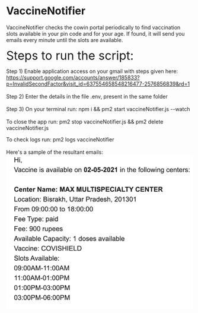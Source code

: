 # VaccineNotifier
VaccineNotifier checks the cowin portal periodically to find vaccination slots available in your pin code and for your age. If found, it will send you emails every minute until the slots are available.


<font size="6"> Steps to run the script: </font> 

Step 1) Enable application access on your gmail with steps given here:
https://support.google.com/accounts/answer/185833?p=InvalidSecondFactor&visit_id=637554658548216477-2576856839&rd=1  
\
Step 2) Enter the details in the file .env, present in the same folder
\
\
Step 3) On your terminal run: npm i && pm2 start vaccineNotifier.js --watch
\
\
To close the app run: pm2 stop vaccineNotifier.js && pm2 delete vaccineNotifier.js

To check logs run: pm2 logs vaccineNotifier
\
\
Here's a sample of the resultant emails:
![image info](./emailBody.png)
